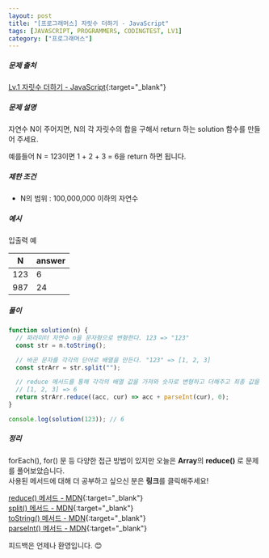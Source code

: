 ```yaml
---
layout: post
title: "[프로그래머스] 자릿수 더하기 - JavaScript"
tags: [JAVASCRIPT, PROGRAMMERS, CODINGTEST, LV1]
category: ["프로그래머스"]
---
```


##### 문제 출처

[Lv.1 자릿수 더하기 - JavaScript](https://programmers.co.kr/learn/courses/30/lessons/12931?language=javascript){:target="\_blank"}

##### 문제 설명

자연수 N이 주어지면, N의 각 자릿수의 합을 구해서 return 하는 solution 함수를 만들어 주세요.

예를들어 N = 123이면 1 + 2 + 3 = 6을 return 하면 됩니다.

##### 제한 조건

- N의 범위 : 100,000,000 이하의 자연수

##### 예시

입출력 예

| N   | answer |
| --- | ------ |
| 123 | 6      |
| 987 | 24     |

##### 풀이

```javascript
function solution(n) {
  // 파라미터 자연수 n을 문자형으로 변형한다. 123 => "123"
  const str = n.toString();

  // 바꾼 문자를 각각의 단어로 배열을 만든다. "123" => [1, 2, 3]
  const strArr = str.split("");

  // reduce 메서드를 통해 각각의 배열 값을 가져와 숫자로 변형하고 더해주고 최종 값을 반환한다.
  // [1, 2, 3] => 6
  return strArr.reduce((acc, cur) => acc + parseInt(cur), 0);
}

console.log(solution(123)); // 6
```

##### 정리

forEach(), for() 문 등 다양한 접근 방법이 있지만 오늘은 **Array**의 **reduce()** 로 문제를 풀어보았습니다.<br />
사용된 메서드에 대해 더 공부하고 싶으신 분은 **링크**를 클릭해주세요!

[reduce() 메서드 - MDN](https://developer.mozilla.org/ko/docs/Web/JavaScript/Reference/Global_Objects/Array/reduce){:target="\_blank"}<br />
[split() 메서드 - MDN](https://developer.mozilla.org/ko/docs/Web/JavaScript/Reference/Global_Objects/String/split){:target="\_blank"}<br />
[toString() 메서드 - MDN](https://developer.mozilla.org/ko/docs/Web/JavaScript/Reference/Global_Objects/Number/toString){:target="\_blank"}<br />
[parseInt() 메서드 - MDN](https://developer.mozilla.org/ko/docs/Web/JavaScript/Reference/Global_Objects/parseInt){:target="\_blank"}

피드백은 언제나 환영입니다. 😊
